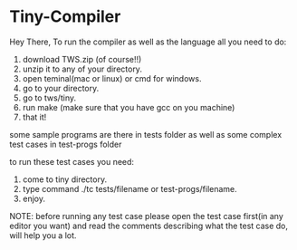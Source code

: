 # Tiny-Compiler

Hey There,
To run the compiler as well as the language all you need to do:
1. download TWS.zip (of course!!)
2. unzip it to any of your directory.
3. open teminal(mac or linux) or cmd for windows.
4. go to your directory.
5. go to tws/tiny.
6. run make (make sure that you have gcc on you machine)
7. that it!

some sample programs are there in tests folder as well as some complex test cases in test-progs folder

to run these test cases you need:
1. come to tiny directory.
2. type command ./tc tests/filename or test-progs/filename.
3. enjoy.

NOTE: before running any test case please open the test case first(in any editor you want) and read the comments describing what the test case do, will help you a lot.
